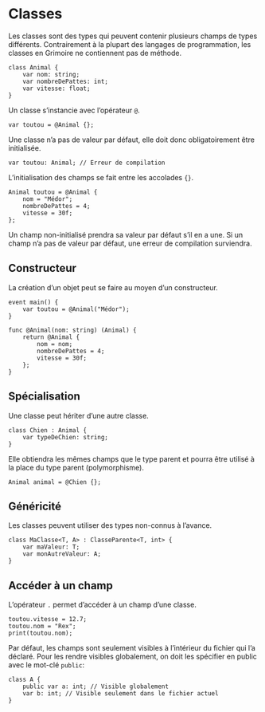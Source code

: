 # Classes

Les classes sont des types qui peuvent contenir plusieurs champs de types différents.
Contrairement à la plupart des langages de programmation, les classes en Grimoire ne contiennent pas de méthode.

```grimoire
class Animal {
    var nom: string;
    var nombreDePattes: int;
    var vitesse: float;
}
```

Un classe s’instancie avec l’opérateur `@`.
```grimoire
var toutou = @Animal {};
```
Une classe n’a pas de valeur par défaut, elle doit donc obligatoirement être initialisée.
```grimoire
var toutou: Animal; // Erreur de compilation
```

L’initialisation des champs se fait entre les accolades `{}`.
```grimoire
Animal toutou = @Animal {
	nom = "Médor";
	nombreDePattes = 4;
    vitesse = 30f;
};
```
Un champ non-initialisé prendra sa valeur par défaut s’il en a une.
Si un champ n’a pas de valeur par défaut, une erreur de compilation surviendra.

## Constructeur

La création d’un objet peut se faire au moyen d’un constructeur.
```grimoire
event main() {
    var toutou = @Animal("Médor");
}

func @Animal(nom: string) (Animal) {
    return @Animal {
        nom = nom;
        nombreDePattes = 4;
        vitesse = 30f;
    };
}
```

## Spécialisation

Une classe peut hériter d’une autre classe.
```grimoire
class Chien : Animal {
    var typeDeChien: string;
}
```
Elle obtiendra les mêmes champs que le type parent et pourra être utilisé à la place du type parent (polymorphisme).
```grimoire
Animal animal = @Chien {};
```

## Généricité

Les classes peuvent utiliser des types non-connus à l’avance.
```grimoire
class MaClasse<T, A> : ClasseParente<T, int> {
	var maValeur: T;
	var monAutreValeur: A;
}
```

## Accéder à un champ

L’opérateur `.` permet d’accéder à un champ d’une classe.
```grimoire
toutou.vitesse = 12.7;
toutou.nom = "Rex";
print(toutou.nom);
```

Par défaut, les champs sont seulement visibles à l’intérieur du fichier qui l’a déclaré.
Pour les rendre visibles globalement, on doit les spécifier en public avec le mot-clé `public`:
```grimoire
class A {
	public var a: int; // Visible globalement
	var b: int; // Visible seulement dans le fichier actuel
}
```